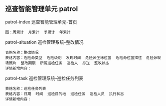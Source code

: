 ## 巡查智能管理单元 patrol
patrol-index 巡查智能管理单元-首页
```
图：周累计  月累计  季累计  年累计
```

patrol-situation  巡检管理系统-整改情况
```
表格名称：整改情况
表格内容：危险源类型  危险级别  发现时间  危险源坐标位置  危险源位置描述  危险源现场照片  整改期限  所属巡检任务  巡检人  抄送  整改状态
详情新增内容：
```
patrol-task  巡检管理系统-巡检任务列表
```
表格名称：巡检任务列表
表格内容：日期  时间  巡检目的地  巡检任务  巡检人员  执行状态
详情新增内容：
```
